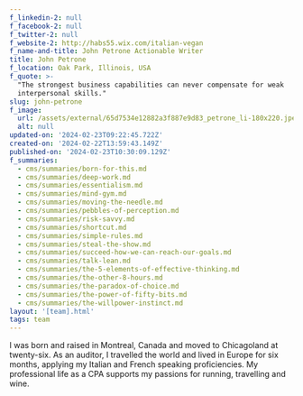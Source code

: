 ```yaml
---
f_linkedin-2: null
f_facebook-2: null
f_twitter-2: null
f_website-2: http://habs55.wix.com/italian-vegan
f_name-and-title: John Petrone Actionable Writer
title: John Petrone
f_location: Oak Park, Illinois, USA
f_quote: >-
  "The strongest business capabilities can never compensate for weak
  interpersonal skills."
slug: john-petrone
f_image:
  url: /assets/external/65d7534e12882a3f887e9d83_petrone_li-180x220.jpeg
  alt: null
updated-on: '2024-02-23T09:22:45.722Z'
created-on: '2024-02-22T13:59:43.149Z'
published-on: '2024-02-23T10:30:09.129Z'
f_summaries:
  - cms/summaries/born-for-this.md
  - cms/summaries/deep-work.md
  - cms/summaries/essentialism.md
  - cms/summaries/mind-gym.md
  - cms/summaries/moving-the-needle.md
  - cms/summaries/pebbles-of-perception.md
  - cms/summaries/risk-savvy.md
  - cms/summaries/shortcut.md
  - cms/summaries/simple-rules.md
  - cms/summaries/steal-the-show.md
  - cms/summaries/succeed-how-we-can-reach-our-goals.md
  - cms/summaries/talk-lean.md
  - cms/summaries/the-5-elements-of-effective-thinking.md
  - cms/summaries/the-other-8-hours.md
  - cms/summaries/the-paradox-of-choice.md
  - cms/summaries/the-power-of-fifty-bits.md
  - cms/summaries/the-willpower-instinct.md
layout: '[team].html'
tags: team
---
```


I was born and raised in Montreal, Canada and moved to Chicagoland at twenty-six. As an auditor, I travelled the world and lived in Europe for six months, applying my Italian and French speaking proficiencies. My professional life as a CPA supports my passions for running, travelling and wine.
